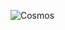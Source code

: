 ![Cosmos](https://user-images.githubusercontent.com/24730417/133927512-54c6d402-e743-4a6e-a424-ef83a2b6e06d.jpg)
